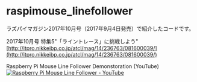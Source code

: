 # raspimouse_linefollower

ラズパイマガジン2017年10月号（2017年9月4日発売）で紹介したコードです。

2017年10月号 特集5"「ライントレース」に挑戦しよう"  
[http://itpro.nikkeibp.co.jp/atcl/mag/14/236763/081600039/](http://itpro.nikkeibp.co.jp/atcl/mag/14/236763/081600039/)

Raspberry Pi Mouse Line Follower Demonstoration (YouTube)  
[![Raspberry Pi Mouse Line Follower - YouTube](https://img.youtube.com/vi/bN9kpsJOcl0/0.jpg)](https://youtu.be/bN9kpsJOcl0)
